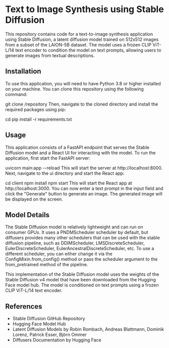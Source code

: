 # Text to Image Synthesis using Stable Diffusion #


This repository contains code for a text-to-image synthesis application using Stable Diffusion, a latent diffusion model trained on 512x512 images from a subset of the LAION-5B dataset. The model uses a frozen CLIP ViT-L/14 text encoder to condition the model on text prompts, allowing users to generate images from textual descriptions.

## Installation ##
To use this application, you will need to have Python 3.8 or higher installed on your machine. You can clone this repository using the following command:


git clone /repository
Then, navigate to the cloned directory and install the required packages using pip:

cd <repository>
pip install -r requirements.txt
  
## Usage ##
  
This application consists of a FastAPI endpoint that serves the Stable Diffusion model and a React UI for interacting with the model. To run the application, first start the FastAPI server:


uvicorn main:app --reload
This will start the server at http://localhost:8000. Next, navigate to the ui directory and start the React app:


cd client
npm install
npm start
This will start the React app at http://localhost:3000. You can now enter a text prompt in the input field and click the "Generate" button to generate an image. The generated image will be displayed on the screen.

## Model Details ##
The Stable Diffusion model is relatively lightweight and can run on consumer GPUs. It uses a PNDMScheduler scheduler by default, but diffusers provides many other schedulers that can be used with the stable diffusion pipeline, such as DDIMScheduler, LMSDiscreteScheduler, EulerDiscreteScheduler, EulerAncestralDiscreteScheduler, etc. To use a different scheduler, you can either change it via the ConfigMixin.from_config() method or pass the scheduler argument to the from_pretrained method of the pipeline.

This implementation of the Stable Diffusion model uses the weights of the Stable Diffusion v4 model that have been downloaded from the Hugging Face model hub. The model is conditioned on text prompts using a frozen CLIP ViT-L/14 text encoder.

## References ##
* Stable Diffusion GitHub Repository
* Hugging Face Model Hub
* Latent Diffusion Models by Robin Rombach, Andreas Blattmann, Dominik Lorenz, Patrick Esser, Björn Ommer
* Diffusers Documentation by Hugging Face
